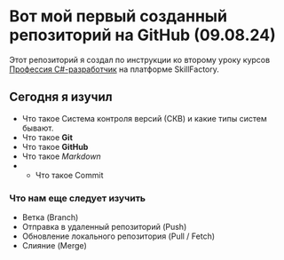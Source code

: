 # Вот мой первый созданный репозиторий на GitHub (09.08.24) 
Этот репозиторий я создал по инструкции ко второму уроку курсов [Профессия C#-разработчик](https://apps.skillfactory.ru/learning/course/course-v1:SkillFactory+CDEV+2021/block-v1:SkillFactory+CDEV+2021+type@sequential+block@08bc860288a24248ad5aec35f1e9662e/block-v1:SkillFactory+CDEV+2021+type@vertical+block@40d9d6e01eae4fee8296485976d59fb0) на платформе SkillFactory. 
## Сегодня я изучил 
* Что такое Система контроля версий (СКВ) и какие типы систем бывают.
* Что такое **Git**
* Что такое **GitHub**
* Что такое _Markdown_
* * Что такое Commit 

### Что нам еще следует изучить
* Ветка (Branch)
* Отправка в удаленный репозиторий (Push)
* Обновление локального репозитория (Pull / Fetch)
* Слияние (Merge)
